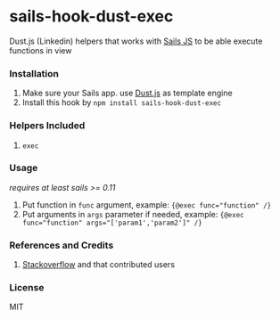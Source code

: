 # sails-hook-dust-exec
Dust.js (Linkedin) helpers that works with [Sails JS](http://sailsjs.org) to be able execute functions in view

### Installation
1. Make sure your Sails app. use [Dust.js](https://github.com/linkedin/dustjs) as template engine
2. Install this hook by `npm install sails-hook-dust-exec`

### Helpers Included
1. `exec`

### Usage
*requires at least sails >= 0.11*

1. Put function in `func` argument, example: `{@exec func="function" /}`
2. Put arguments in `args` parameter if needed, example: `{@exec func="function" args="['param1','param2']" /}`

### References and Credits
1. [Stackoverflow](http://stackoverflow.com/questions/24368464/call-function-from-dust-template) and that contributed users

### License
MIT
